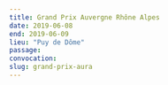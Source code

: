 ```yaml
---
title: Grand Prix Auvergne Rhône Alpes
date: 2019-06-08
end: 2019-06-09
lieu: "Puy de Dôme"
passage:
convocation: 
slug: grand-prix-aura
---
```

